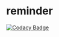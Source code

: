 # reminder
[![Codacy Badge](https://api.codacy.com/project/badge/Grade/838f40e654634f7abe19056f94abd01b)](https://app.codacy.com/app/shaldnikita/reminder?utm_source=github.com&utm_medium=referral&utm_content=shaldnikita/reminder&utm_campaign=Badge_Grade_Settings)